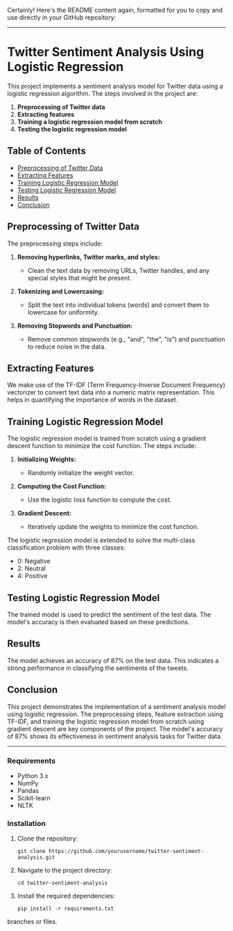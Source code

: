 Certainly! Here's the README content again, formatted for you to copy and use directly in your GitHub repository:

---

# Twitter Sentiment Analysis Using Logistic Regression

This project implements a sentiment analysis model for Twitter data using a logistic regression algorithm. The steps involved in the project are:

1. **Preprocessing of Twitter data**
2. **Extracting features**
3. **Training a logistic regression model from scratch**
4. **Testing the logistic regression model**

## Table of Contents

- [Preprocessing of Twitter Data](#preprocessing-of-twitter-data)
- [Extracting Features](#extracting-features)
- [Training Logistic Regression Model](#training-logistic-regression-model)
- [Testing Logistic Regression Model](#testing-logistic-regression-model)
- [Results](#results)
- [Conclusion](#conclusion)

## Preprocessing of Twitter Data

The preprocessing steps include:

1. **Removing hyperlinks, Twitter marks, and styles:** 
   - Clean the text data by removing URLs, Twitter handles, and any special styles that might be present.
   
2. **Tokenizing and Lowercasing:** 
   - Split the text into individual tokens (words) and convert them to lowercase for uniformity.
   
3. **Removing Stopwords and Punctuation:** 
   - Remove common stopwords (e.g., "and", "the", "is") and punctuation to reduce noise in the data.

## Extracting Features

We make use of the TF-IDF (Term Frequency-Inverse Document Frequency) vectorizer to convert text data into a numeric matrix representation. This helps in quantifying the importance of words in the dataset.

## Training Logistic Regression Model

The logistic regression model is trained from scratch using a gradient descent function to minimize the cost function. The steps include:

1. **Initializing Weights:**
   - Randomly initialize the weight vector.

2. **Computing the Cost Function:**
   - Use the logistic loss function to compute the cost.

3. **Gradient Descent:**
   - Iteratively update the weights to minimize the cost function.

The logistic regression model is extended to solve the multi-class classification problem with three classes: 
- 0: Negative
- 2: Neutral
- 4: Positive

## Testing Logistic Regression Model

The trained model is used to predict the sentiment of the test data. The model's accuracy is then evaluated based on these predictions.

## Results

The model achieves an accuracy of 87% on the test data. This indicates a strong performance in classifying the sentiments of the tweets.

## Conclusion

This project demonstrates the implementation of a sentiment analysis model using logistic regression. The preprocessing steps, feature extraction using TF-IDF, and training the logistic regression model from scratch using gradient descent are key components of the project. The model's accuracy of 87% shows its effectiveness in sentiment analysis tasks for Twitter data.

---


### Requirements

- Python 3.x
- NumPy
- Pandas
- Scikit-learn
- NLTK

### Installation

1. Clone the repository:
   ```
   git clone https://github.com/yourusername/twitter-sentiment-analysis.git
   ```
2. Navigate to the project directory:
   ```
   cd twitter-sentiment-analysis
   ```
3. Install the required dependencies:
   ```
   pip install -r requirements.txt
   ```

branches or files.
